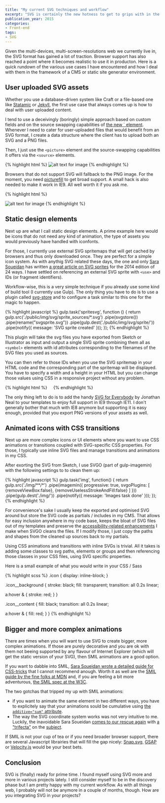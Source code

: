 ```yaml
---
title: "My current SVG techniques and workflow"
excerpt: "SVG is certainly the new hotness to get to grips with in the front-end world. Here are various use cases I encountered and the techniques and workflow I use with SVG today."
publication_year: 2015
categories:
- Front-end
tags:
- SVG
---
```


Given the multi-devices, multi-screen-resolutions web we currently live in, the SVG format has gained a lot of traction. Browser support has also reached a point where it becomes realistic to use it in producton. Here is a quick rundown of the various use cases I have encountered and how I deal with them in the framework of a CMS or static site generator environment.

## User uploaded SVG assets

Whether you use a database-driven system like Craft or a file-based one like [Statamic](http://statamic.com/) or [Jekyll](http://jekyllrb.com/), the first use case that always comes up is how to deal with user uploaded content.

I tend to use a deceivingly (boringly) simple approach based on custom fields and on the source swapping capabilities of [the new `<picture> element](http://responsiveimages.org/). Whenever I need to cater for user-uploaded files that would benefit from an SVG format, I create a data structure where the client has to upload both an SVG and a PNG files.

Then, I just use the `<picture>` element and the source-swapping capabilities it offers via the `<source>` elements.

{% highlight html %}
<picture>
  <source type="image/svg+xml" srcset="svgimage.svg">
  <img src="pngimage.png" class="fluidimg" alt="alt text for image">
</picture>
{% endhighlight %}

Browsers that do not support SVG will fallback to the PNG image. For the moment, you need [picturefill](http://scottjehl.github.io/picturefill/) to get broad support. A small hack is also needed to make it work in IE9. All well worth it if you ask me.

{% highlight html %}
<picture>
  <!--[if IE 9]><video style="display: none;"><![endif]-->
  <source type="image/svg+xml" srcset="svgimage.svg">
  <!--[if IE 9]></video><![endif]-->
  <img src="pngimage.png" class="fluidimg" alt="alt text for image">
</picture>
{% endhighlight %}

## Static design elements

Next up are what I call static design elements. A prime example here would be icons that do not need any kind of animation, the type of assets you would previously have handled with iconfonts.

For those, I currently use external SVG spritemaps that will get cached by browsers and thus only downloaded once. They are perfect for a simple icon system. As with anythig SVG related these days, the one and only [Sara Soueidan](http://sarasoueidan.com/) has written [a great article on SVG sprites](http://24ways.org/2014/an-overview-of-svg-sprite-creation-techniques/) for the 2014 edition of 24 ways. I have settled on referencing an external SVG sprite with `<use>` and IDs (or fragment identifiers).

Workflow-wise, this is a very simple technique if you already use some kind of build tool (I currently use Gulp). The only thing you have to do is to use a plugin called [svg-store](https://github.com/w0rm/gulp-svgstore) and to configure a task similar to this one for the magic to happen.

{% highlight javascript %}
gulp.task('spritesvg', function () {
  return gulp.src('./public/img/svg/sprite_sources/*.svg')
  .pipe(svgstore())
  .pipe(rename("svgsprite.svg"))
  .pipe(gulp.dest('./public/img/svg/sprite/'))
  .pipe(notify({ message: 'SVG sprite created' }));
});
{% endhighlight %}

This plugin will take the svg files you have exported from Sketch or Illustrator as input and output a single SVG sprite combining them all as `<symbol>` elements with id attributes corresponding to the filenames of the SVG files you used as sources.

You can then refer to those IDs when you use the SVG spritemap in your HTML code and the corresponding part of the spritemap will be displayed. You have to specify a width and a height in your HTML but you can change those values using CSS in a responsive project without any problem.

{% highlight html %}
<svg width="12" height="10" role="img" title="Email icon"><use xlink:href="/img/svg/sprite/svgsprite.svg#icon_email"></use></svg>
{% endhighlight %}

The only thing left to do is to add the handy [SVG for Everybody](https://github.com/jonathantneal/svg4everybody) by Jonathan Neal to your templates to enjoy full support in IE9 through IE11. I don't generally bother that much with IE8 anymore but supporting it is easy enough, provided that you export PNG versions of your assets as well.

## Animated icons with CSS transitions

Next up are more complex icons or UI elements where you want to use CSS animations or transitions coupled with SVG-specific CSS properties. For those, I typically use inline SVG files and manage transitions and animations in my CSS.

After exorting the SVG from Sketch, I use SVGO (part of gulp-imagemin) with the following settings to to clean them up:

{% highlight javascript %}
gulp.task('img', function() {
  return gulp.src('./img/**/*')
  .pipe(imagemin({
    progressive: true,
    svgoPlugins: [ {removeViewBox:false}, {removeUselessStrokeAndFill:false} ]
  }))
  .pipe(gulp.dest('./img/'))
  .pipe(notify({ message: 'Images task done' }));
});
{% endhighlight %}

For convenience's sake I usually keep the exported and optimised SVG around but store the SVG code as partials / includes in my CMS. That allows for easy inclusion anywhere in my code base, keeps the bloat of SVG files out of my templates and preserve the [accessibility-related enhancements](http://www.sitepoint.com/tips-accessible-svg/) I make when SVGO cleans the files. If I modify those, I just copy the paths and shapes from the cleaned up sources back to my partials.

Using CSS animations and transitions with inline SVGs is trivial. All it takes is adding some classes to svg paths, elements or groups and then referencing those classes in your CSS files, using SVG specific properties.

Here is a small example of what you would write in your CSS / Sass

{% highlight scss %}
.icon
{
  display: inline-block;
}

.icon__background
{
  stroke: black;
  fill: transparent;
  transition: all 0.2s linear;

  a:hover &
  {
    stroke: red;
  }
}

.icon__content
{
  fill: black;
  transition: all 0.2s linear;

  a:hover &
  {
    fill: red;
  }
}
{% endhighlight %}

## Bigger and more complex animations

There are times when you will want to use SVG to create bigger, more complex animations. If those are purely decorative and you are ok with them not beeing supported by any flavour of Internet Explorer (which will get the static version of your SVG), then SMIL animations are a good option.

If you want to dabble into SMIL, [Sara Soueidan wrote a detailed guide for CSS-tricks](https://css-tricks.com/guide-svg-animations-smil/ "The SVG princess strikes again") that I cannot recommend anough. Worth it as well are the [SMIL guide by the fine folks at MDN](https://developer.mozilla.org/en-US/docs/Web/SVG/SVG_animation_with_SMIL) and, if you are feeling a bit more adventurous, [the SMIL spec at the W3C](http://www.w3.org/TR/2001/REC-smil-animation-20010904/#AdditiveAnim).

The two gotchas that tripped my up with SMIL animations:

- if you want to animate the same element in two different ways, you have to explicitely say that your animations sould be cumulative using [the `additive="sum"` attribute](http://www.w3.org/TR/2001/REC-smil-animation-20010904/#AdditiveAnim).
- The way the SVG coordinate system works was not very intuitive to me. Luckily, the inavoidable Sara Soueidan [comes to our rescue again](http://sarasoueidan.com/blog/svg-coordinate-systems/) with [a "trifecta"](http://sarasoueidan.com/blog/svg-transformations/) on the [subject](http://sarasoueidan.com/blog/nesting-svgs/).

If SMIL is not your cup of tea or if you need broader browser support, there are several Javascript librairies that will fill the gap nicely: [Snap.svg](http://snapsvg.io/), [GSAP](http://greensock.com/get-started-js) or [Velocity.js](http://julian.com/research/velocity/) would be your best bets.

## Conclusion

SVG is (finally) ready for prime time. I found myself using SVG more and more in various projects lately. I still consider myself to be in the discovery phase but I am pretty happy with my current workflow. As with all things web, I probably will not be anymore in a couple of months, though. How are you integrating SVG in your projects?